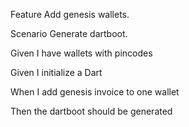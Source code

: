 Feature Add genesis wallets.

Scenario Generate dartboot.

Given I have wallets with pincodes

Given I initialize a Dart

When I add genesis invoice to one wallet

Then the dartboot should be generated